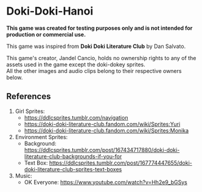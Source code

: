 # Doki-Doki-Hanoi

**This game was created for testing purposes only and is not intended for production or commercial use.**

This game was inspired from **Doki Doki Literature Club** by Dan Salvato.  


This game's creator, Jandel Cancio, holds no ownership rights to any of the assets used in the game except the doki-dokey sprites.  
All the other images and audio clips belong to their respective owners below.

## References
1. Girl Sprites: 
    * https://ddlcsprites.tumblr.com/navigation
    * https://doki-doki-literature-club.fandom.com/wiki/Sprites:Yuri
    * https://doki-doki-literature-club.fandom.com/wiki/Sprites:Monika
2. Environment Sprites:
    * Background: https://ddlcsprites.tumblr.com/post/167434717880/doki-doki-literature-club-backgrounds-if-you-for
    *  Text Box: https://ddlcsprites.tumblr.com/post/167774447655/doki-doki-literature-club-sprites-text-boxes
3. Music: 
    * OK Everyone: https://www.youtube.com/watch?v=Hh2e9_bGSys
